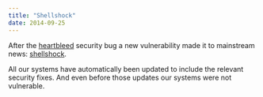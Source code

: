 ```yaml
---
title: "Shellshock"
date: 2014-09-25
---
```


After the [heartbleed](http://heartbleed.com/) security bug a new vulnerability made it to mainstream news: [shellshock](http://www.cnet.com/news/bigger-than-heartbleed-bash-bug-could-leave-it-systems-shellshocked/).

All our systems have automatically been updated to include the relevant security fixes. And even before those updates our systems were not vulnerable.
